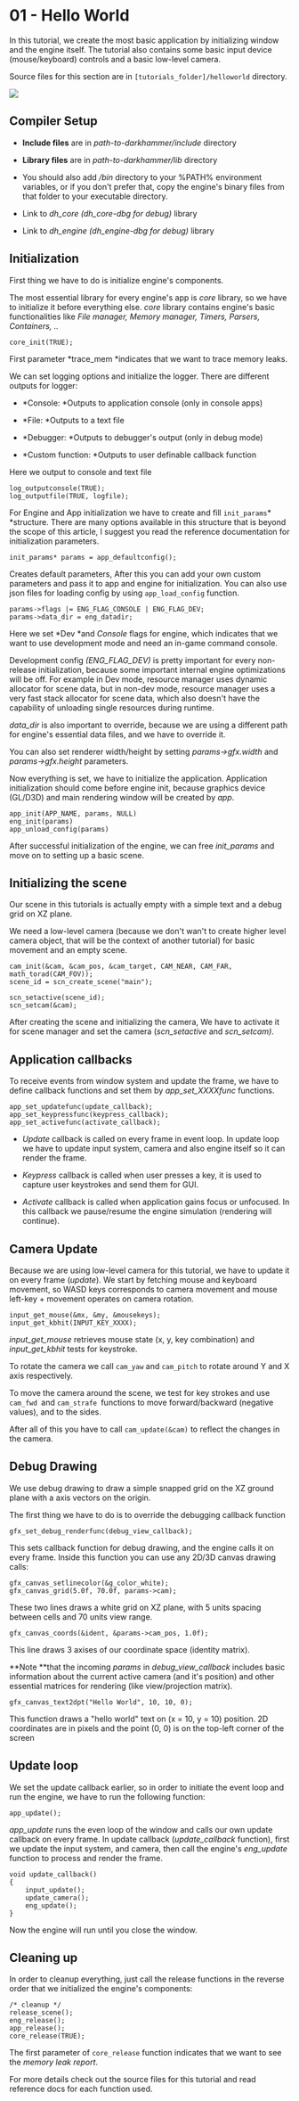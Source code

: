 01 - Hello World
================

In this tutorial, we create the most basic application by initializing window
and the engine itself. The tutorial also contains some basic input device
(mouse/keyboard) controls and a basic low-level camera.

Source files for this section are in `[tutorials_folder]/helloworld` directory.

![](<preview.jpg>)



Compiler Setup
--------------

-   **Include files** are in *path-to-darkhammer/include* directory

-   **Library files** are in *path-to-darkhammer/lib* directory

-   You should also add */bin* directory to your %PATH% environment variables,
    or if you don't prefer that, copy the engine's binary files from that folder
    to your executable directory.

-   Link to *dh_core (dh_core-dbg for debug)* library

-   Link to *dh_engine (dh_engine-dbg for debug)* library



Initialization
--------------

First thing we have to do is initialize engine's components.

The most essential library for every engine's app is *core* library, so we have
to initialize it before everything else. *core* library contains engine's basic
functionalities like *File manager, Memory manager, Timers, Parsers, Containers,
..*

~~~~~~~~~~~~~~~~~~~~~~~~~~~~~~~~~~~~~~~~~~~~~~~~~~~~~~~~~~~~~~~~~~~~~~~~~~~~~~~~
core_init(TRUE);
~~~~~~~~~~~~~~~~~~~~~~~~~~~~~~~~~~~~~~~~~~~~~~~~~~~~~~~~~~~~~~~~~~~~~~~~~~~~~~~~

First parameter *trace_mem *indicates that we want to trace memory leaks.



We can set logging options and initialize the logger. There are different
outputs for logger:

-   *Console: *Outputs to application console (only in console apps)

-   *File: *Outputs to a text file

-   *Debugger: *Outputs to debugger's output (only in debug mode)

-   *Custom function: *Outputs to user definable callback function



Here we output to console and text file

~~~~~~~~~~~~~~~~~~~~~~~~~~~~~~~~~~~~~~~~~~~~~~~~~~~~~~~~~~~~~~~~~~~~~~~~~~~~~~~~
log_outputconsole(TRUE);
log_outputfile(TRUE, logfile);
~~~~~~~~~~~~~~~~~~~~~~~~~~~~~~~~~~~~~~~~~~~~~~~~~~~~~~~~~~~~~~~~~~~~~~~~~~~~~~~~



For Engine and App initialization we have to create and fill `init_params`*
*structure. There are many options available in this structure that is beyond
the scope of this article, I suggest you read the reference documentation for
initialization parameters.



~~~~~~~~~~~~~~~~~~~~~~~~~~~~~~~~~~~~~~~~~~~~~~~~~~~~~~~~~~~~~~~~~~~~~~~~~~~~~~~~
init_params* params = app_defaultconfig();
~~~~~~~~~~~~~~~~~~~~~~~~~~~~~~~~~~~~~~~~~~~~~~~~~~~~~~~~~~~~~~~~~~~~~~~~~~~~~~~~

Creates default parameters, After this you can add your own custom parameters
and pass it to app and engine for initialization. You can also use json files
for loading config by using `app_load_config` function.

~~~~~~~~~~~~~~~~~~~~~~~~~~~~~~~~~~~~~~~~~~~~~~~~~~~~~~~~~~~~~~~~~~~~~~~~~~~~~~~~
params->flags |= ENG_FLAG_CONSOLE | ENG_FLAG_DEV;
params->data_dir = eng_datadir;
~~~~~~~~~~~~~~~~~~~~~~~~~~~~~~~~~~~~~~~~~~~~~~~~~~~~~~~~~~~~~~~~~~~~~~~~~~~~~~~~

Here we set *Dev *and *Console* flags for engine, which indicates that we want
to use development mode and need an in-game command console.

Development config *(ENG_FLAG_DEV)* is pretty important for every non-release
initialization, because some important internal engine optimizations will be
off. For example in Dev mode, resource manager uses dynamic allocator for scene
data, but in non-dev mode, resource manager uses a very fast stack allocator for
scene data, which also doesn't have the capability of unloading single resources
during runtime.

*data_dir* is also important to override, because we are using a different path
for engine's essential data files, and we have to override it.

You can also set renderer width/height by setting *params->gfx.width* and
*params->gfx.height* parameters.



Now everything is set, we have to initialize the application. Application
initialization should come before engine init, because graphics device (GL/D3D)
and main rendering window will be created by *app*.

~~~~~~~~~~~~~~~~~~~~~~~~~~~~~~~~~~~~~~~~~~~~~~~~~~~~~~~~~~~~~~~~~~~~~~~~~~~~~~~~
app_init(APP_NAME, params, NULL)
eng_init(params)
app_unload_config(params)
~~~~~~~~~~~~~~~~~~~~~~~~~~~~~~~~~~~~~~~~~~~~~~~~~~~~~~~~~~~~~~~~~~~~~~~~~~~~~~~~

After successful initialization of the engine, we can free *init_params* and
move on to setting up a basic scene.



Initializing the scene
----------------------

Our scene in this tutorials is actually empty with a simple text and a debug
grid on XZ plane.

We need a low-level camera (because we don't wan't to create higher level camera
object, that will be the context of another tutorial) for basic movement and an
empty scene.

~~~~~~~~~~~~~~~~~~~~~~~~~~~~~~~~~~~~~~~~~~~~~~~~~~~~~~~~~~~~~~~~~~~~~~~~~~~~~~~~
cam_init(&cam, &cam_pos, &cam_target, CAM_NEAR, CAM_FAR, math_torad(CAM_FOV));
scene_id = scn_create_scene("main");

scn_setactive(scene_id);
scn_setcam(&cam);

~~~~~~~~~~~~~~~~~~~~~~~~~~~~~~~~~~~~~~~~~~~~~~~~~~~~~~~~~~~~~~~~~~~~~~~~~~~~~~~~

After creating the scene and initializing the camera, We have to activate it for
scene manager and set the camera (*scn_setactive* and *scn_setcam)*.



Application callbacks
---------------------

To receive events from window system and update the frame, we have to define
callback functions and set them by *app_set_XXXXfunc* functions.

~~~~~~~~~~~~~~~~~~~~~~~~~~~~~~~~~~~~~~~~~~~~~~~~~~~~~~~~~~~~~~~~~~~~~~~~~~~~~~~~
app_set_updatefunc(update_callback);
app_set_keypressfunc(keypress_callback);
app_set_activefunc(activate_callback);
~~~~~~~~~~~~~~~~~~~~~~~~~~~~~~~~~~~~~~~~~~~~~~~~~~~~~~~~~~~~~~~~~~~~~~~~~~~~~~~~

-   *Update* callback is called on every frame in event loop. In update loop we
    have to update input system, camera and also engine itself so it can render
    the frame.

-   *Keypress* callback is called when user presses a key, it is used to capture
    user keystrokes and send them for GUI.

-   *Activate* callback is called when application gains focus or unfocused. In
    this callback we pause/resume the engine simulation (rendering will
    continue).



Camera Update
-------------

Because we are using low-level camera for this tutorial, we have to update it on
every frame (*update*). We start by fetching mouse and keyboard movement, so
WASD keys corresponds to camera movement and mouse left-key + movement operates
on camera rotation.

~~~~~~~~~~~~~~~~~~~~~~~~~~~~~~~~~~~~~~~~~~~~~~~~~~~~~~~~~~~~~~~~~~~~~~~~~~~~~~~~
input_get_mouse(&mx, &my, &mousekeys);
input_get_kbhit(INPUT_KEY_XXXX);
~~~~~~~~~~~~~~~~~~~~~~~~~~~~~~~~~~~~~~~~~~~~~~~~~~~~~~~~~~~~~~~~~~~~~~~~~~~~~~~~

*input_get_mouse* retrieves mouse state (x, y, key combination) and
*input_get_kbhit* tests for keystroke.

To rotate the camera we call `cam_yaw` and `cam_pitch` to rotate around Y and X
axis respectively.

To move the camera around the scene, we test for key strokes and use `cam_fwd
`and `cam_strafe `functions to move forward/backward (negative values), and to
the sides.

After all of this you have to call `cam_update(&cam)` to reflect the changes in
the camera.



Debug Drawing
-------------

We use debug drawing to draw a simple snapped grid on the XZ ground plane with a
axis vectors on the origin.

The first thing we have to do is to override the debugging callback function

~~~~~~~~~~~~~~~~~~~~~~~~~~~~~~~~~~~~~~~~~~~~~~~~~~~~~~~~~~~~~~~~~~~~~~~~~~~~~~~~
gfx_set_debug_renderfunc(debug_view_callback);
~~~~~~~~~~~~~~~~~~~~~~~~~~~~~~~~~~~~~~~~~~~~~~~~~~~~~~~~~~~~~~~~~~~~~~~~~~~~~~~~

This sets callback function for debug drawing, and the engine calls it on every
frame. Inside this function you can use any 2D/3D canvas drawing calls:

~~~~~~~~~~~~~~~~~~~~~~~~~~~~~~~~~~~~~~~~~~~~~~~~~~~~~~~~~~~~~~~~~~~~~~~~~~~~~~~~
gfx_canvas_setlinecolor(&g_color_white);
gfx_canvas_grid(5.0f, 70.0f, params->cam);
~~~~~~~~~~~~~~~~~~~~~~~~~~~~~~~~~~~~~~~~~~~~~~~~~~~~~~~~~~~~~~~~~~~~~~~~~~~~~~~~

These two lines draws a white grid on XZ plane, with 5 units spacing between
cells and 70 units view range.

~~~~~~~~~~~~~~~~~~~~~~~~~~~~~~~~~~~~~~~~~~~~~~~~~~~~~~~~~~~~~~~~~~~~~~~~~~~~~~~~
gfx_canvas_coords(&ident, &params->cam_pos, 1.0f);
~~~~~~~~~~~~~~~~~~~~~~~~~~~~~~~~~~~~~~~~~~~~~~~~~~~~~~~~~~~~~~~~~~~~~~~~~~~~~~~~

This line draws 3 axises of our coordinate space (identity matrix).

**Note **that the incoming *params* in *debug_view_callback* includes basic
information about the current active camera (and it's position) and other
essential matrices for rendering (like view/projection matrix).

~~~~~~~~~~~~~~~~~~~~~~~~~~~~~~~~~~~~~~~~~~~~~~~~~~~~~~~~~~~~~~~~~~~~~~~~~~~~~~~~
gfx_canvas_text2dpt("Hello World", 10, 10, 0);
~~~~~~~~~~~~~~~~~~~~~~~~~~~~~~~~~~~~~~~~~~~~~~~~~~~~~~~~~~~~~~~~~~~~~~~~~~~~~~~~

This function draws a "hello world" text on (x = 10, y = 10) position. 2D
coordinates are in pixels and the point (0, 0) is on the top-left corner of the
screen



Update loop
-----------

We set the update callback earlier, so in order to initiate the event loop and
run the engine, we have to run the following function:

~~~~~~~~~~~~~~~~~~~~~~~~~~~~~~~~~~~~~~~~~~~~~~~~~~~~~~~~~~~~~~~~~~~~~~~~~~~~~~~~
app_update();
~~~~~~~~~~~~~~~~~~~~~~~~~~~~~~~~~~~~~~~~~~~~~~~~~~~~~~~~~~~~~~~~~~~~~~~~~~~~~~~~

*app_update* runs the even loop of the window and calls our own update callback
on every frame. In update callback (*update_callback* function), first we update
the input system, and camera, then call the engine's *eng_update* function to
process and render the frame.

~~~~~~~~~~~~~~~~~~~~~~~~~~~~~~~~~~~~~~~~~~~~~~~~~~~~~~~~~~~~~~~~~~~~~~~~~~~~~~~~
void update_callback()
{
    input_update();
    update_camera();
    eng_update();
}
~~~~~~~~~~~~~~~~~~~~~~~~~~~~~~~~~~~~~~~~~~~~~~~~~~~~~~~~~~~~~~~~~~~~~~~~~~~~~~~~

Now the engine will run until you close the window.



Cleaning up
-----------

In order to cleanup everything, just call the release functions in the reverse
order that we initialized the engine's components:

~~~~~~~~~~~~~~~~~~~~~~~~~~~~~~~~~~~~~~~~~~~~~~~~~~~~~~~~~~~~~~~~~~~~~~~~~~~~~~~~
/* cleanup */
release_scene();
eng_release();
app_release();
core_release(TRUE);
~~~~~~~~~~~~~~~~~~~~~~~~~~~~~~~~~~~~~~~~~~~~~~~~~~~~~~~~~~~~~~~~~~~~~~~~~~~~~~~~

The first parameter of `core_release` function indicates that we want to see the
*memory leak report*.



For more details check out the source files for this tutorial and read reference
docs for each function used.


